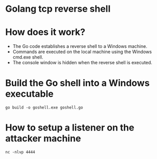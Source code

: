 # Golang tcp reverse shell
# How does it work?
* The Go code establishes a reverse shell to a Windows machine.
* Commands are executed on the local machine using the Windows cmd.exe shell.
* The console window is hidden when the reverse shell is executed.

# Build the Go shell into a Windows executable
`go build -o goshell.exe goshell.go`

# How to setup a listener on the attacker machine
`nc -nlvp 4444`
